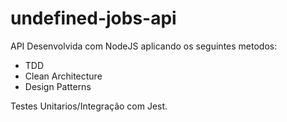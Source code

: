 # undefined-jobs-api

API Desenvolvida com NodeJS aplicando os seguintes metodos: 

* TDD
* Clean Architecture
* Design Patterns

Testes Unitarios/Integração com Jest.
